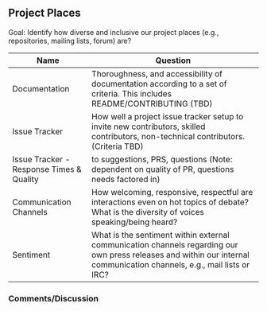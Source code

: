 ## Project Places

Goal: Identify how diverse and inclusive  our project places (e.g., repositories, mailing lists, forum) are?

Name | Question
--- | ---
Documentation | Thoroughness, and accessibility of documentation according to a set of criteria. This includes README/CONTRIBUTING (TBD)
Issue Tracker | How well a project issue tracker setup to invite new contributors, skilled contributors,  non-technical contributors. (Criteria TBD)
Issue Tracker - Response Times & Quality | to suggestions, PRS, questions (Note: dependent on quality of PR, questions needs factored in)
Communication Channels | How welcoming, responsive, respectful are interactions even on hot topics of debate?  What is the diversity of voices speaking/being heard?
Sentiment | What is the sentiment within external communication channels regarding our own press releases and within our internal communication channels, e.g., mail lists or IRC?


### Comments/Discussion
